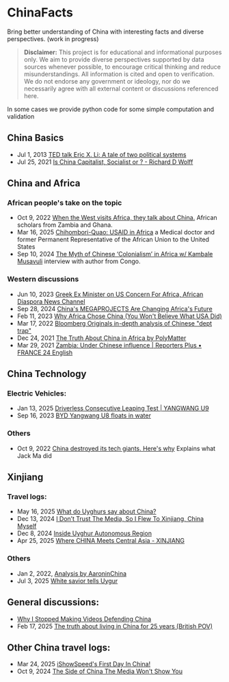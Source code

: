 # ChinaFacts
Bring better understanding of China with interesting facts and diverse perspectives. (work in progress)

> **Disclaimer:** This project is for educational and informational purposes only. We aim to provide diverse perspectives supported by data sources whenever possible, to encourage critical thinking and reduce misunderstandings. All information is cited and open to verification. We do not endorse any government or ideology, nor do we necessarily agree with all external content or discussions referenced here. 

In some cases we provide python code for some simple computation and validation

## China Basics
  - Jul 1, 2013 [TED talk Eric X. Li: A tale of two political systems](https://www.youtube.com/watch?v=s0YjL9rZyR0)
  - Jul 25, 2021 [Is China Capitalist, Socialist or ? - Richard D Wolff](https://www.youtube.com/watch?v=5mjVP09XqbM)

## China and Africa
  ### African people's take on the topic
  - Oct 9, 2022 [When the West visits Africa, they talk about China.](https://www.youtube.com/watch?v=Jw2BOG57_2M) African scholars from Zambia and Ghana. 
  - Mar 16, 2025 [Chihombori-Quao: USAID in Africa](https://www.youtube.com/watch?v=5mFSRb5dUOM) a Medical doctor and former Permanent Representative of the African Union to the United States
  - Sep 10, 2024 [The Myth of Chinese ‘Colonialism’ in Africa w/ Kambale Musavuli](https://www.youtube.com/watch?v=WUpPW7vz4FY) interview with author from Congo. 

  ### Western discussions
  - Jun 10, 2023 [Greek Ex Minister on US Concern For Africa, African Diaspora News Channel](https://www.youtube.com/watch?v=n8Y57ULVqC8)
  - Sep 28, 2024 [China's MEGAPROJECTS Are Changing Africa's Future](https://www.youtube.com/watch?v=iiLIksoZ6rI)
  - Feb 11, 2023 [Why Africa Chose China (You Won't Believe What USA Did)](https://www.youtube.com/watch?v=6C47uM-Ieyc)
  - Mar 17, 2022 [Bloomberg Originals in-depth analysis of Chinese "dept trap"](https://www.youtube.com/watch?v=_-QDEWwSkP0)
  - Dec 24, 2021 [The Truth About China in Africa by PolyMatter](https://www.youtube.com/watch?v=7gwgcIfzttA)
  - Mar 29, 2021 [Zambia: Under Chinese influence | Reporters Plus • FRANCE 24 English](https://www.youtube.com/watch?v=Co0RGa99W0M)

## China Technology
  ### Electric Vehicles:
  - Jan 13, 2025 [Driverless Consecutive Leaping Test | YANGWANG U9](https://www.youtube.com/watch?v=-QJYSkq8KVA)
  - Sep 16, 2023 [BYD Yangwang U8 floats in water](https://www.youtube.com/watch?v=bs4BNOfLHYw)

  ### Others
  - Oct 9, 2022 [China destroyed its tech giants. Here's why](https://www.youtube.com/watch?v=-JAFb2bYJSs) Explains what Jack Ma did

## Xinjiang
  ### Travel logs:
  - May 16, 2025 [What do Uyghurs say about China?](https://www.youtube.com/watch?v=Q6xsYeNXTRc)
  - Dec 13, 2024 [I Don’t Trust The Media, So I Flew To Xinjiang, China Myself](https://www.youtube.com/watch?v=4ruu_dQAYZg)
  - Dec 8, 2024 [Inside Uyghur Autonomous Region](https://www.youtube.com/watch?v=vXhcgf6eC4U)
  - Apr 25, 2025 [Where CHINA Meets Central Asia - XINJIANG](https://www.youtube.com/watch?v=eQPRfIoOYtY)

  ### Others
  - Jan 2, 2022, [Analysis by AaroninChina](https://www.youtube.com/watch?v=xm5fNV0rSaI)
  - Jul 3, 2025 [White savior tells Uygur](https://www.youtube.com/watch?v=JDR5itJtZU8)

## General discussions:
  - [Why I Stopped Making Videos Defending China](https://www.youtube.com/watch?v=WDSDX15qps0)
  - Feb 17, 2025 [The truth about living in China for 25 years (British POV)](https://www.youtube.com/watch?v=6VjYYOubUKA)

## Other China travel logs:
  - Mar 24, 2025 [iShowSpeed's First Day In China!](https://www.youtube.com/watch?v=jpX04R596o4)
  - Oct 9, 2024 [The Side of China The Media Won't Show You](https://www.youtube.com/watch?v=fci9MQ3VZ_I)
